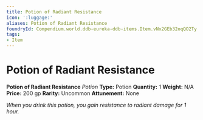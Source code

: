 ```yaml
---
title: Potion of Radiant Resistance
icon: ':luggage:'
aliases: Potion of Radiant Resistance
foundryId: Compendium.world.ddb-eureka-ddb-items.Item.vNx2GEb32oqQO2Ty
tags:
- Item
---
```


# Potion of Radiant Resistance

**Potion of Radiant Resistance**
_Potion_
**Type:** Potion
**Quantity:** 1
**Weight:** N/A
**Price:** 200 gp
**Rarity:** Uncommon
**Attunement:** None

*When you drink this potion, you gain resistance to radiant damage for 1 hour.*